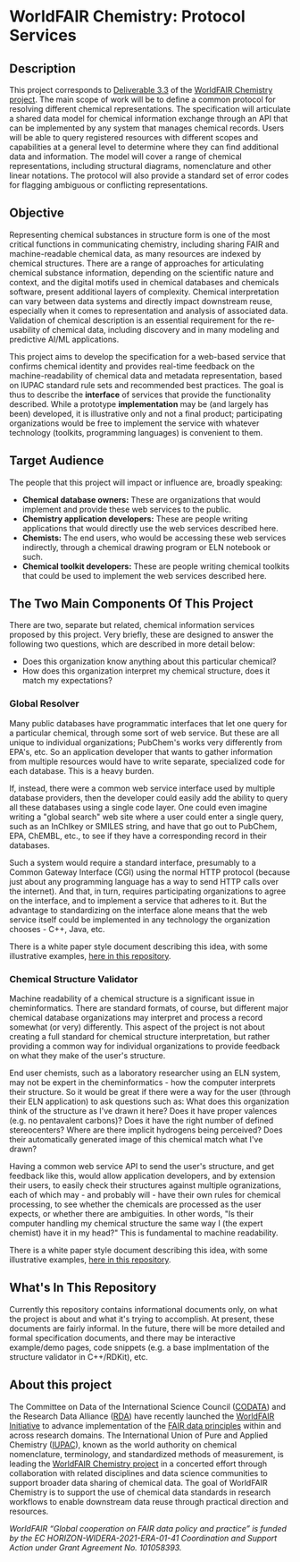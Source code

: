 # WorldFAIR Chemistry: Protocol Services

## Description

This project corresponds to [Deliverable 3.3](https://iupac.org/project/2022-029-1-024/) of the [WorldFAIR Chemistry project](https://iupac.org/project/2022-012-1-024). The main scope of work will be to define a common protocol for resolving different chemical representations. The specification will articulate a shared data model for chemical information exchange through an API that can be implemented by any system that manages chemical records. Users will be able to query registered resources with different scopes and capabilities at a general level to determine where they can find additional data and information. The model will cover a range of chemical representations, including structural diagrams, nomenclature and other linear notations. The protocol will also provide a standard set of error codes for flagging ambiguous or conflicting representations.


## Objective

Representing chemical substances in structure form is one of the most critical functions in communicating chemistry, including sharing FAIR and machine-readable chemical data, as many resources are indexed by chemical structures. There are a range of approaches for articulating chemical substance information, depending on the scientific nature and context, and the digital motifs used in chemical databases and chemicals software, present additional layers of complexity. Chemical interpretation can vary between data systems and directly impact downstream reuse, especially when it comes to representation and analysis of associated data. Validation of chemical description is an essential requirement for the re-usability of chemical data, including discovery and in many modeling and predictive AI/ML applications.

This project aims to develop the specification for a web-based service that confirms chemical identity and provides real-time feedback on the machine-readability of chemical data and metadata representation, based on IUPAC standard rule sets and recommended best practices. The goal is thus to describe the **interface** of services that provide the functionality described. While a prototype **implementation** may be (and largely has been) developed, it is illustrative only and not a final product; participating organizations would be free to implement the service with whatever technology (toolkits, programming languages) is convenient to them.


## Target Audience

The people that this project will impact or influence are, broadly speaking:

- **Chemical database owners:** These are organizations that would implement and provide these web services to the public.
- **Chemistry application developers:** These are people writing applications that would directly use the web services described here.
- **Chemists:** The end users, who would be accessing these web services indirectly, through a chemical drawing program or ELN notebook or such.
- **Chemical toolkit developers:** These are people writing chemical toolkits that could be used to implement the web services described here.


## The Two Main Components Of This Project

There are two, separate but related, chemical information services proposed by this project. Very briefly, these are designed to answer the following two questions, which are described in more detail below:

- Does this organization know anything about this particular chemical?
- How does this organization interpret my chemical structure, does it match my expectations?


### Global Resolver

Many public databases have programmatic interfaces that let one query for a particular chemical, through some sort of web service. But these are all unique to individual organizations; PubChem's works very differently from EPA's, etc. So an application developer that wants to gather information from multiple resources would have to write separate, specialized code for each database. This is a heavy burden. 

If, instead, there were a common web service interface used by multiple database providers, then the developer could easily add the ability to query all these databases using a single code layer. One could even imagine writing a "global search" web site where a user could enter a single query, such as an InChIkey or SMILES string, and have that go out to PubChem, EPA, ChEMBL, etc., to see if they have a corresponding record in their databases.

Such a system would require a standard interface, presumably to a Common Gateway Interface (CGI) using the normal HTTP protocol (because just about any programming language has a way to send HTTP calls over the internet). And that, in turn, requires participating organizations to agree on the interface, and to implement a service that adheres to it. But the advantage to standardizing on the interface alone means that the web service itself could be implemented in any technology the organization chooses - C++, Java, etc. 

There is a white paper style document describing this idea, with some illustrative examples, [here in this repository](https://github.com/IUPAC/WFChemProtocols/blob/main/GlobalChemicalResolver_concept.pdf).


### Chemical Structure Validator

Machine readability of a chemical structure is a significant issue in cheminformatics. There are standard formats, of course, but different major chemical database organizations may interpret and process a record somewhat (or very) differently. This aspect of the project is not about creating a full standard for chemical structure interpretation, but rather providing a common way for individual organizations to provide feedback on what they make of the user's structure.

End user chemists, such as a laboratory researcher using an ELN system, may not be expert in the cheminformatics - how the computer interprets their structure. So it would be great if there were a way for the user (through their ELN application) to ask questions such as: What does this organization think of the structure as I've drawn it here? Does it have proper valences (e.g. no pentavalent carbons)? Does it have the right number of defined stereocenters? Where are there implicit hydrogens being perceived? Does their automatically generated image of this chemical match what I've drawn?

Having a common web service API to send the user's structure, and get feedback like this, would allow application developers, and by extension their users, to easily check their structures against multiple ogranizations, each of which may - and probably will - have their own rules for chemical processing, to see whether the chemicals are processed as the user expects, or whether there are ambiguities. In other words, "Is their computer handling my chemical structure the same way I (the expert chemist) have it in my head?" This is fundamental to machine readability.

There is a white paper style document describing this idea, with some illustrative examples, [here in this repository](https://github.com/IUPAC/WFChemProtocols/blob/main/ChemicalStructureValidator_concept.pdf).


## What's In This Repository

Currently this repository contains informational documents only, on what the project is about and what it's trying to accomplish. At present, these documents are fairly informal. In the future, there will be more detailed and formal specification documents, and there may be interactive example/demo pages, code snippets (e.g. a base implmentation of the structure validator in C++/RDKit), etc.

## About this project 

The Committee on Data of the International Science Council ([CODATA](https://codata.org/)) and the Research Data Alliance ([RDA](https://rd-alliance.org/)) have recently launched the [WorldFAIR Initiative](https://worldfair-project.eu/) to advance implementation of the [FAIR data principles](https://force11.org/info/the-fair-data-principles/) within and across research domains. The International Union of Pure and Applied Chemistry ([IUPAC](https://iupac.org/)), known as the world authority on chemical nomenclature, terminology, and standardized methods of measurement, is leading the [WorldFAIR Chemistry project](https://iupac.org/project/2022-012-1-024) in a concerted effort through collaboration with related disciplines and data science communities to support broader data sharing of chemical data. The goal of WorldFAIR Chemistry is to support the use of chemical data standards in research workflows to enable downstream data reuse through practical direction and resources.

*WorldFAIR “Global cooperation on FAIR data policy and practice” is funded by the EC HORIZON-WIDERA-2021-ERA-01-41 Coordination and Support Action under Grant Agreement No. 101058393.*
